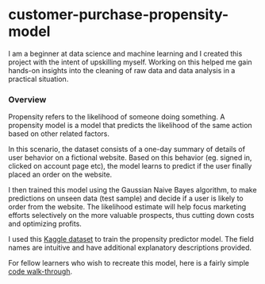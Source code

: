 # customer-purchase-propensity-model

I am a beginner at data science and machine learning and I created this project with the intent of upskilling myself. Working on this helped me gain hands-on insights into the cleaning of raw data and data analysis in a practical situation.

### Overview
Propensity refers to the likelihood of someone doing something. A propensity model is a model that predicts the likelihood of the same action based on other related factors. 

In this scenario, the dataset consists of a one-day summary of details of user behavior on a fictional website. Based on this behavior (eg. signed in, clicked on account page etc), the model learns to predict if the user finally placed an order on the website.

I then trained this model using the Gaussian Naive Bayes algorithm, to make predictions on unseen data (test sample) and decide if a user is likely to order from the website. The likelihood estimate will help focus marketing efforts selectively on the more valuable prospects, thus cutting down costs and optimizing profits.

I used this [Kaggle dataset](https://www.kaggle.com/benpowis/customer-propensity-to-purchase-data) to train the propensity predictor model. The field names are intuitive and have additional explanatory descriptions provided. 

For fellow learners who wish to recreate this model, here is a fairly simple [code walk-through](https://www.kaggle.com/benpowis/customer-propensity-to-purchase).
